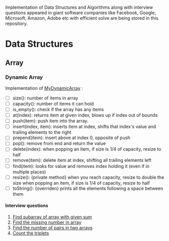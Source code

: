 Implementation of Data Structures and Algorithms along with interview questions appeared in giant software companies like Facebook, Google, Microsoft, Amazon, Adobe etc with efficient solve are being stored in this repository.
# Data Structures
## Array
### Dynamic Array
Implementation of [MyDynamicArray](Data_Structures/Array/MyDynamicArray.java) :
- [ ] size(): number of items in array
- [ ] capacity(): number of items it can hold
- [ ] is_empty(): check if the array has any items
- [ ] at(index): returns item at given index, blows up if index out of bounds
- [ ] push(item): push item into the array.
- [ ] insert(index, item): inserts item at index, shifts that index's value and trailing elements to the right
- [ ] prepend(item): insert above at index 0, opposite of push
- [ ] pop(): remove from end and return the value
- [ ] delete(index): when popping an item, if size is 1/4 of capacity, resize to half
- [ ] remove(item): delete item at index, shifting all trailing elements left
- [ ] find(item): looks for value and removes index holding it (even if in multiple places)
- [ ] resize(): {private method} when you reach capacity, resize to double the size when popping an item, if size is 1/4 of capacity, resize to half
- [ ] toString(): {overriden} prints all the elements following a space between them
#### Interview questions
1. [Find subarray of array with given sum](Data_Structures/Array/Subarray_with_given_sum/)
2. [Find the missing number in array](Data_Structures/Array/Missing_number/)
3. [Find the number of pairs in two arrays](Data_Structures/Array/Number_of_pairs/)
4. [Count the triplets](Data_Structures/Array/Count_triplets/)
